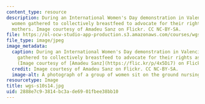 ```yaml
---
content_type: resource
description: During an International Women's Day demonstration in Valencia, Spain,
  women gathered to collectively breastfeed to advocate for their rights as working
  mothers. Image courtesy of Amadeu Sanz on Flickr. CC NC-BY-SA.
file: https://ol-ocw-studio-app-production.s3.amazonaws.com/courses/wgs-s10-gender-power-leadership-and-the-workplace-spring-2014/2888e7c93814bc3ade6901fbee38bb10_wgs-s10s14.jpg
file_type: image/jpeg
image_metadata:
  caption: During an International Women's Day demonstration in Valencia, Spain, women
    gathered to collectively breastfeed to advocate for their rights as working mothers.
    (Image courtesy of [Amadeu Sanz](https://flic.kr/p/4x5Di7) on Flickr. CC NC-BY-SA.)
  credit: Image courtesy of Amadeu Sanz on Flickr. CC NC-BY-SA.
  image-alt: A photograph of a group of women sit on the ground nursing their babies.
resourcetype: Image
title: wgs-s10s14.jpg
uid: 2888e7c9-3814-bc3a-de69-01fbee38bb10
---
```

